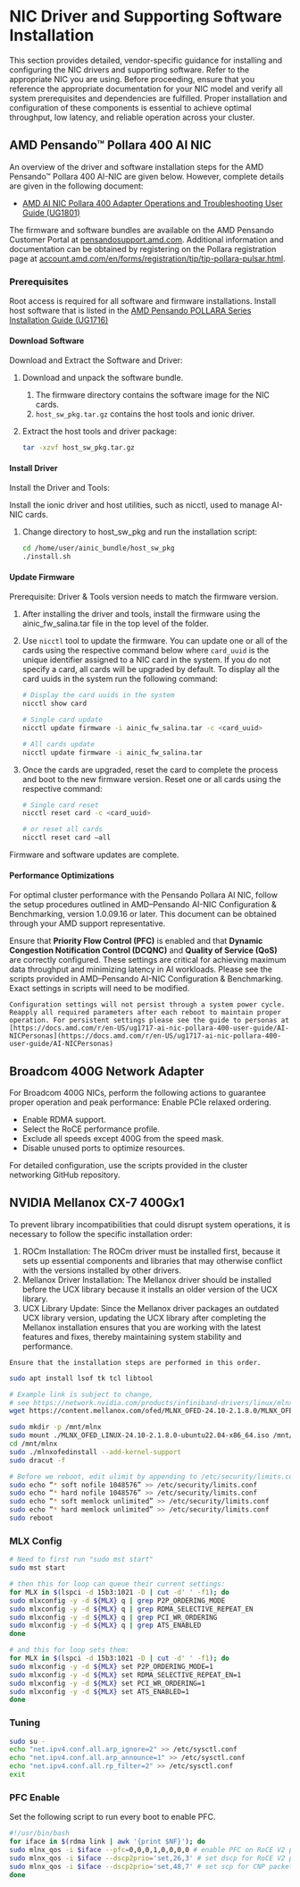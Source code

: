 # NIC Driver and Supporting Software Installation

This section provides detailed, vendor-specific guidance for installing and configuring the NIC drivers and supporting software. Refer to the appropriate NIC you are using. Before proceeding, ensure that you reference the appropriate documentation for your NIC model and verify all system prerequisites and dependencies are fulfilled. Proper installation and configuration of these components is essential to achieve optimal throughput, low latency, and reliable operation across your cluster.

## AMD Pensando™ Pollara 400 AI NIC

An overview of the driver and software installation steps for the AMD Pensando™ Pollara 400 AI-NIC are given below. However, complete details are given in the following document:

* [AMD AI NIC Pollara 400 Adapter Operations and Troubleshooting User Guide (UG1801)](https://docs.amd.com/r/en-US/ug1801-ai-nic-pollara-400-ops-guide/)

The firmware and software bundles are available on the AMD Pensando Customer Portal at [pensandosupport.amd.com](https://pensandosupport.amd.com/). Additional information and documentation can be obtained by registering on the Pollara registration page at [account.amd.com/en/forms/registration/tip/tip-pollara-pulsar.html](https://account.amd.com/en/forms/registration/tip/tip-pollara-pulsar.html).

### Prerequisites

Root access is required for all software and firmware installations. Install host software that is listed in the [AMD Pensando POLLARA Series Installation Guide (UG1716)](https://docs.amd.com/r/en-US/ug1716-pollara-series-installation-guide)

#### Download Software

Download and Extract the Software and Driver:

1. Download and unpack the software bundle.
   1. The firmware directory contains the software image for the NIC cards.
   2. `host_sw_pkg.tar.gz` contains the host tools and ionic driver.
2. Extract the host tools and driver package:

   ```bash
   tar -xzvf host_sw_pkg.tar.gz
   ```

#### Install Driver

Install the Driver and Tools:

Install the ionic driver and host utilities, such as nicctl, used to manage AI-NIC cards.

1. Change directory to host_sw_pkg and run the installation script:

   ```bash
   cd /home/user/ainic_bundle/host_sw_pkg
   ./install.sh
   ```

#### Update Firmware

Prerequisite: Driver & Tools version needs to match the firmware version.

1. After installing the driver and tools, install the firmware using the ainic_fw_salina.tar file in the top level of the folder.
2. Use `nicctl` tool to update the firmware. You can update one or all of the cards using the respective command below where `card_uuid` is the unique identifier assigned to a NIC card in the system. If you do not specify a card, all cards will be upgraded by default. To display all the card uuids in the system run the following command:

   ```bash
   # Display the card uuids in the system
   nicctl show card

   # Single card update
   nicctl update firmware -i ainic_fw_salina.tar -c <card_uuid>

   # All cards update
   nicctl update firmware -i ainic_fw_salina.tar
   ```

3. Once the cards are upgraded, reset the card to complete the process and boot to the new firmware version. Reset one or all cards using the respective command:

   ```bash
   # Single card reset
   nicctl reset card -c <card_uuid>

   # or reset all cards
   nicctl reset card –all
   ```

Firmware and software updates are complete.

#### Performance Optimizations

For optimal cluster performance with the Pensando Pollara AI NIC, follow the setup procedures outlined in AMD–Pensando AI-NIC Configuration & Benchmarking, version 1.0.09.16 or later. This document can be obtained through your AMD support representative.

Ensure that **Priority Flow Control (PFC)** is enabled and that **Dynamic Congestion Notification Control (DCQNC)** and **Quality of Service (QoS)** are correctly configured. These settings are critical for achieving maximum data throughput and minimizing latency in AI workloads. Please see the scripts provided in AMD–Pensando AI-NIC Configuration & Benchmarking. Exact settings in scripts will need to be modified.

```{note}
Configuration settings will not persist through a system power cycle. Reapply all required parameters after each reboot to maintain proper operation. For persistent settings please see the guide to personas at [https://docs.amd.com/r/en-US/ug1717-ai-nic-pollara-400-user-guide/AI-NICPersonas](https://docs.amd.com/r/en-US/ug1717-ai-nic-pollara-400-user-guide/AI-NICPersonas)
```

## Broadcom 400G Network Adapter

For Broadcom 400G NICs, perform the following actions to guarantee proper operation and peak performance:
Enable PCIe relaxed ordering.
* Enable RDMA support.
* Select the RoCE performance profile.
* Exclude all speeds except 400G from the speed mask.
* Disable unused ports to optimize resources.

For detailed configuration, use the scripts provided in the cluster networking GitHub repository.

## NVIDIA Mellanox CX-7 400Gx1

To prevent library incompatibilities that could disrupt system operations, it is necessary to follow the specific installation order:

1. ROCm Installation: The ROCm driver must be installed first, because it sets up essential components and libraries that may otherwise conflict with the versions installed by other drivers.
2. Mellanox Driver Installation: The Mellanox driver should be installed before the UCX library because it installs an older version of the UCX library.
3. UCX Library Update: Since the Mellanox driver packages an outdated UCX library version, updating the UCX library after completing the Mellanox installation ensures that you are working with the latest features and fixes, thereby maintaining system stability and performance.

```{note}
Ensure that the installation steps are performed in this order.
```

```bash
sudo apt install lsof tk tcl libtool

# Example link is subject to change,
# see https://network.nvidia.com/products/infiniband-drivers/linux/mlnx_ofed/
wget https://content.mellanox.com/ofed/MLNX_OFED-24.10-2.1.8.0/MLNX_OFED_LINUX-24.10-2.1.8.0-ubuntu22.04-x86_64.iso

sudo mkdir -p /mnt/mlnx
sudo mount ./MLNX_OFED_LINUX-24.10-2.1.8.0-ubuntu22.04-x86_64.iso /mnt/mlnx
cd /mnt/mlnx
sudo ./mlnxofedinstall --add-kernel-support
sudo dracut -f

# Before we reboot, edit ulimit by appending to /etc/security/limits.conf
sudo echo “* soft nofile 1048576” >> /etc/security/limits.conf
sudo echo “* hard nofile 1048576” >> /etc/security/limits.conf
sudo echo “* soft memlock unlimited” >> /etc/security/limits.conf
sudo echo “* hard memlock unlimited” >> /etc/security/limits.conf
sudo reboot
```

### MLX Config

```bash
# Need to first run "sudo mst start"
sudo mst start

# then this for loop can queue their current settings:
for MLX in $(lspci -d 15b3:1021 -D | cut -d' ' -f1); do
sudo mlxconfig -y -d ${MLX} q | grep P2P_ORDERING_MODE
sudo mlxconfig -y -d ${MLX} q | grep RDMA_SELECTIVE_REPEAT_EN
sudo mlxconfig -y -d ${MLX} q | grep PCI_WR_ORDERING
sudo mlxconfig -y -d ${MLX} q | grep ATS_ENABLED
done

# and this for loop sets them:
for MLX in $(lspci -d 15b3:1021 -D | cut -d' ' -f1); do
sudo mlxconfig -y -d ${MLX} set P2P_ORDERING_MODE=1
sudo mlxconfig -y -d ${MLX} set RDMA_SELECTIVE_REPEAT_EN=1
sudo mlxconfig -y -d ${MLX} set PCI_WR_ORDERING=1
sudo mlxconfig -y -d ${MLX} set ATS_ENABLED=1
done
```

### Tuning

```bash
sudo su -
echo "net.ipv4.conf.all.arp_ignore=2" >> /etc/sysctl.conf
echo "net.ipv4.conf.all.arp_announce=1" >> /etc/sysctl.conf
echo "net.ipv4.conf.all.rp_filter=2" >> /etc/sysctl.conf
exit
```

### PFC Enable

Set the following script to run every boot to enable PFC.

```bash
#!/usr/bin/bash
for iface in $(rdma link | awk '{print $NF}'); do
sudo mlnx_qos -i $iface --pfc=0,0,0,1,0,0,0,0 # enable PFC on RoCE V2 packets -- priority 3 (TC 3)
sudo mlnx_qos -i $iface --dscp2prio='set,26,3' # set dscp for RoCE V2 packets -- prority 3 (TC 3)
sudo mlnx_qos -i $iface --dscp2prio='set,48,7' # set scp for CNP packets -- priority 7 (TC 7)
done
```
